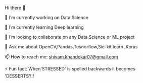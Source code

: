 Hi there 👋

🔭 I’m currently working on Data Science

🌱 I’m currently learning Deep learning

👯 I’m looking to collaborate on any Data Science or ML project

💬 Ask me about OpenCV,Pandas,Tesnorflow,Sic-kit learn ,Keras

📫 How to reach me: shivam.khandekar07@gmail.com

⚡ Fun fact: When'STRESSED' is spelled backwards it becomes 'DESSERTS'!!!

<!---
Drowsranger/Drowsranger is a ✨ special ✨ repository because its `README.md` (this file) appears on your GitHub profile.
You can click the Preview link to take a look at your changes.
--->
